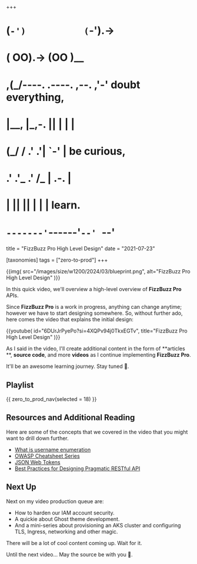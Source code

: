 +++
#   (`-')           (`-').->
#   ( OO).->        (OO )__
# ,(_/----. .----. ,--. ,'-' doubt everything,
# |__,    |\_,-.  ||  | |  |
#  (_/   /    .' .'|  `-'  | be curious,
#  .'  .'_  .'  /_ |  .-.  |
# |       ||      ||  | |  | learn.
# `-------'`------'`--' `--'

title = "FizzBuzz Pro High Level Design"
date = "2021-07-23"

[taxonomies]
tags = ["zero-to-prod"]
+++

{{img(
  src="/images/size/w1200/2024/03/blueprint.png",
  alt="FizzBuzz Pro High Level Design"
)}}

In this quick video, we'll overview a high-level overview of **FizzBuzz Pro**
APIs.

Since **FizzBuzz Pro** is a work in progress, anything can change anytime;
however we have to start designing somewhere. So, without further ado, here
comes the video that explains the initial design:

{{youtube(
  id="6DUrJrPyePo?si=4XQPv94j0TkxEGTv",
  title="FizzBuzz Pro High Level Design"
)}}

As I said in the video, I'll create additional content in the form of **articles
**, **source code**, and more **videos** as I continue implementing **FizzBuzz
Pro**.

It'll be an awesome learning journey. Stay tuned 🎵.

## Playlist

{{ zero_to_prod_nav(selected = 18) }}

## Resources and Additional Reading

Here are some of the concepts that we covered in the video that you might want
to drill down further.

* [What is username enumeration](https://www.virtuesecurity.com/kb/username-enumeration/)
* [OWASP Cheatsheet Series](https://cheatsheetseries.owasp.org/index.html)
* [JSON Web Tokens](https://jwt.io/)
* [Best Practices for Designing Pragmatic RESTful API](https://www.vinaysahni.com/best-practices-for-a-pragmatic-restful-api)

## Next Up

Next on my video production queue are:

* How to harden our IAM account security.
* A quickie about Ghost theme development.
* And a mini-series about provisioning an AKS cluster and configuring TLS,
  Ingress, networking and other magic.

There will be a lot of cool content coming up. Wait for it.

Until the next video... May the source be with you 🦄.
